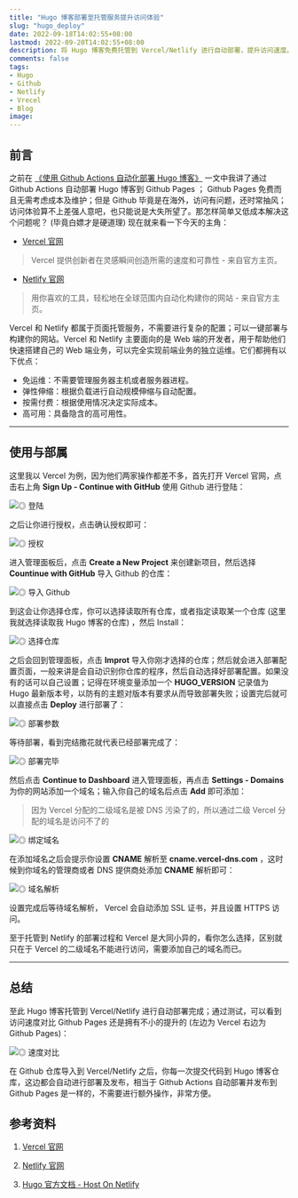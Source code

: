 ```yaml
---
title: "Hugo 博客部署至托管服务提升访问体验"
slug: "hugo_deploy"
date: 2022-09-18T14:02:55+08:00
lastmod: 2022-09-20T14:02:55+08:00
description: 将 Hugo 博客免费托管到 Vercel/Netlify 进行自动部署，提升访问速度。
comments: false
tags:
- Hugo
- Github
- Netlify
- Vrecel
- Blog
image:
---
```


## 前言

之前在 [《使用 Github Actions 自动化部署 Hugo 博客》](/archives/hugo-actions/) 一文中我讲了通过 Github Actions 自动部署 Hugo 博客到 Github Pages ； Github Pages 免费而且无需考虑成本及维护；但是 Github 毕竟是在海外，访问有问题，还时常抽风；访问体验算不上差强人意吧，也只能说是大失所望了。那怎样简单又低成本解决这个问题呢？ (毕竟白嫖才是硬道理) 现在就来看一下今天的主角：

- [Vercel 官网](https://vercel.com)

> Vercel 提供创新者在灵感瞬间创造所需的速度和可靠性 - 来自官方主页。

- [Netlify 官网](https://netlify.com)

> 用你喜欢的工具，轻松地在全球范围内自动化构建你的网站 - 来自官方主页。

<!--more-->

Vercel 和 Netlify 都属于页面托管服务，不需要进行复杂的配置；可以一键部署与构建你的网站。Vercel 和 Netlify 主要面向的是 Web 端的开发者，用于帮助他们快速搭建自己的 Web 端业务，可以完全实现前端业务的独立运维。它们都拥有以下优点：

- 免运维：不需要管理服务器主机或者服务器进程。
- 弹性伸缩：根据负载进行自动规模伸缩与自动配置。
- 按需付费：根据使用情况决定实际成本。
- 高可用：具备隐含的高可用性。

---

## 使用与部属

这里我以 Vercel 为例，因为他们两家操作都差不多，首先打开 Vercel 官网，点击右上角 **Sign Up - Continue with GitHub** 使用 Github 进行登陆：

![◎ 登陆](1.png)

之后让你进行授权，点击确认授权即可：

![◎ 授权](2.png)

进入管理面板后，点击 **Create a New Project** 来创建新项目，然后选择 **Countinue with GitHub** 导入 Github 的仓库：

![◎ 导入 Github](3.png)

到这会让你选择仓库，你可以选择读取所有仓库，或者指定读取某一个仓库 (这里我就选择读取我 Hugo 博客的仓库) ，然后 Install：

![◎ 选择仓库](4.png)

之后会回到管理面板，点击 **Improt** 导入你刚才选择的仓库；然后就会进入部署配置页面，一般来讲是会自动识别你仓库的程序，然后自动选择好部署配置。如果没有的话可以自己设置；记得在环境变量添加一个 **HUGO_VERSION** 记录值为 Hugo 最新版本号，以防有的主题对版本有要求从而导致部署失败；设置完后就可以直接点击 **Deploy** 进行部署了：

![◎ 部署参数](5.png)

等待部署，看到完结撒花就代表已经部署完成了：

![◎ 部署完毕](6.png)

然后点击 **Continue to Dashboard** 进入管理面板，再点击 **Settings - Domains** 为你的网站添加一个域名；输入你自己的域名后点击 **Add** 即可添加：

> 因为 Vercel 分配的二级域名是被 DNS 污染了的，所以通过二级 Vercel 分配的域名是访问不了的

![◎ 绑定域名](7.png)

在添加域名之后会提示你设置 **CNAME** 解析至 **cname.vercel-dns.com** ，这时候到你域名的管理商或者 DNS 提供商处添加 **CNAME** 解析即可：

![◎ 域名解析](8.png)

设置完成后等待域名解析， Vercel 会自动添加 SSL 证书，并且设置 HTTPS 访问。

至于托管到 Netlify 的部署过程和 Vercel 是大同小异的，看你怎么选择，区别就只在于 Vercel 的二级域名不能进行访问，需要添加自己的域名而已。

---

## 总结

至此 Hugo 博客托管到 Vercel/Netlify 进行自动部署完成；通过测试，可以看到访问速度对比 Github Pages 还是拥有不小的提升的 (左边为 Vercel 右边为 Github Pages)：

![◎ 速度对比](9.png)


在 Github 仓库导入到 Vercel/Netlify 之后，你每一次提交代码到 Hugo 博客仓库，这边都会自动进行部署及发布，相当于 Github Actions 自动部署并发布到 Github Pages 是一样的，不需要进行额外操作，非常方便。

## 参考资料

1. [Vercel 官网](https://vercel.com)
   
2. [Netlify 官网](https://netlify.com)
   
3. [Hugo 官方文档 - Host On Netlify](https://gohugo.io/hosting-and-deployment/hosting-on-netlify)
